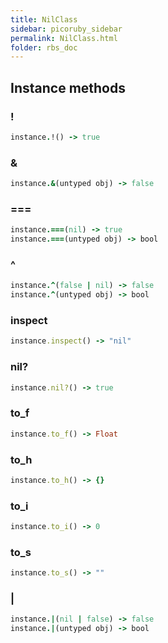 ```yaml
---
title: NilClass
sidebar: picoruby_sidebar
permalink: NilClass.html
folder: rbs_doc
---
```

## Instance methods
### !

```ruby
instance.!() -> true
```
### &

```ruby
instance.&(untyped obj) -> false
```
### ===

```ruby
instance.===(nil) -> true
instance.===(untyped obj) -> bool
```
### ^

```ruby
instance.^(false | nil) -> false
instance.^(untyped obj) -> bool
```
### inspect

```ruby
instance.inspect() -> "nil"
```
### nil?

```ruby
instance.nil?() -> true
```
### to_f

```ruby
instance.to_f() -> Float
```
### to_h

```ruby
instance.to_h() -> {}
```
### to_i

```ruby
instance.to_i() -> 0
```
### to_s

```ruby
instance.to_s() -> ""
```
### |

```ruby
instance.|(nil | false) -> false
instance.|(untyped obj) -> bool
```
